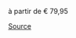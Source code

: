 à partir de € 79,95

[Source](https://fr.zalando.be/homme/?q=poncho+imperm%C3%A9able&sold_by_zalando=true)
